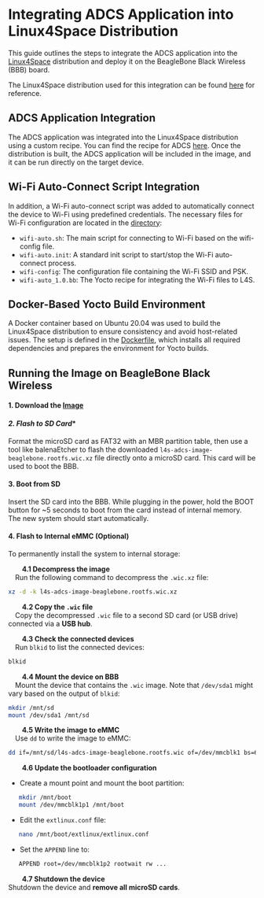 # Integrating ADCS Application into Linux4Space Distribution

This guide outlines the steps to integrate the ADCS application into the [Linux4Space](https://linux4space.org) distribution and deploy it on the BeagleBone Black Wireless (BBB) board.

The Linux4Space distribution used for this integration can be found [here](https://gitlab.com/linux4space/BBW-ADCS) for reference.

## ADCS Application Integration

The ADCS application was integrated into the Linux4Space distribution using a custom recipe. You can find the recipe for ADCS [here](/L4S_yocto_files/adcs/adcs_1.0.bb).
Once the distribution is built, the ADCS application will be included in the image, and it can be run directly on the target device.

## Wi-Fi Auto-Connect Script Integration
In addition, a Wi-Fi auto-connect script was added to automatically connect the device to Wi-Fi using predefined credentials. The necessary files for Wi-Fi configuration are located in the  [directory](/L4S_yocto_files/wifi-connection):

- `wifi-auto.sh`: The main script for connecting to Wi-Fi based on the wifi-config file.
- `wifi-auto.init`: A standard init script to start/stop the Wi-Fi auto-connect process.
- `wifi-config`: The configuration file containing the Wi-Fi SSID and PSK.
- `wifi-auto_1.0.bb`: The Yocto recipe for integrating the Wi-Fi files to L4S.

## Docker-Based Yocto Build Environment
A Docker container based on Ubuntu 20.04 was used to build the Linux4Space distribution to ensure consistency and avoid host-related issues. The setup is defined in the [Dockerfile](/L4S_yocto_files/Dockerfile), which installs all required dependencies and prepares the environment for Yocto builds.



## Running the Image on BeagleBone Black Wireless

#### **1. Download the [Image]()** 

#### *2. Flash to SD Card**

Format the microSD card as FAT32 with an MBR partition table, then use a tool like balenaEtcher to flash the downloaded `l4s-adcs-image-beaglebone.rootfs.wic.xz` file directly onto a microSD card. This card will be used to boot the BBB.

#### **3. Boot from SD**

Insert the SD card into the BBB. While plugging in the power, hold the BOOT button for ~5 seconds to boot from the card instead of internal memory. The new system should start automatically.

#### **4. Flash to Internal eMMC (Optional)**

To permanently install the system to internal storage:

&emsp;&emsp;**4.1 Decompress the image**  
&emsp;Run the following command to decompress the `.wic.xz` file: 
```bash
xz -d -k l4s-adcs-image-beaglebone.rootfs.wic.xz
```

&emsp;&emsp;**4.2 Copy the `.wic` file**  
&emsp;Copy the decompressed `.wic` file to a second SD card (or USB drive) connected via a **USB hub**.

&emsp;&emsp;**4.3 Check the connected devices**  
&emsp;Run `blkid` to list the connected devices:
```bash
blkid
```

&emsp;&emsp;**4.4 Mount the device on BBB**  
&emsp;Mount the device that contains the `.wic` image. Note that `/dev/sda1` might vary based on the output of `blkid`:
```bash
mkdir /mnt/sd
mount /dev/sda1 /mnt/sd
```

&emsp;&emsp;**4.5 Write the image to eMMC**  
&emsp;Use `dd` to write the image to eMMC:
```bash
dd if=/mnt/sd/l4s-adcs-image-beaglebone.rootfs.wic of=/dev/mmcblk1 bs=64K
```

&emsp;&emsp;**4.6 Update the bootloader configuration**
- Create a mount point and mount the boot partition: 
```bash
   mkdir /mnt/boot
   mount /dev/mmcblk1p1 /mnt/boot
```

- Edit the `extlinux.conf` file: 
```bash
   nano /mnt/boot/extlinux/extlinux.conf
   ```

- Set the `APPEND` line to: 
```bash
   APPEND root=/dev/mmcblk1p2 rootwait rw ...
  ```

&emsp;&emsp;**4.7 Shutdown the device**  
Shutdown the device and **remove all microSD cards**.






